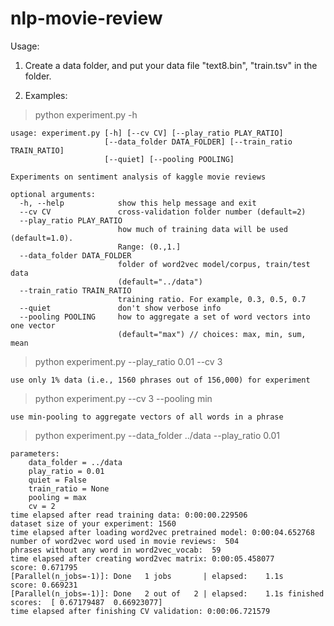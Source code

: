 nlp-movie-review
================

Usage:

1. Create a data folder, and put your data file "text8.bin", "train.tsv" in the folder.

2. Examples:

> python experiment.py -h

```
usage: experiment.py [-h] [--cv CV] [--play_ratio PLAY_RATIO]
                     [--data_folder DATA_FOLDER] [--train_ratio TRAIN_RATIO]
                     [--quiet] [--pooling POOLING]

Experiments on sentiment analysis of kaggle movie reviews

optional arguments:
  -h, --help            show this help message and exit
  --cv CV               cross-validation folder number (default=2)
  --play_ratio PLAY_RATIO
                        how much of training data will be used (default=1.0).
                        Range: (0.,1.]
  --data_folder DATA_FOLDER
                        folder of word2vec model/corpus, train/test data
                        (default="../data")
  --train_ratio TRAIN_RATIO
                        training ratio. For example, 0.3, 0.5, 0.7
  --quiet               don't show verbose info
  --pooling POOLING     how to aggregate a set of word vectors into one vector
                        (default="max") // choices: max, min, sum, mean
```


> python experiment.py --play_ratio 0.01 --cv 3
```
use only 1% data (i.e., 1560 phrases out of 156,000) for experiment
```

> python experiment.py --cv 3 --pooling min
```
use min-pooling to aggregate vectors of all words in a phrase
```

> python experiment.py --data_folder ../data --play_ratio 0.01
```
parameters:
    data_folder = ../data
    play_ratio = 0.01
    quiet = False
    train_ratio = None
    pooling = max
    cv = 2
time elapsed after read training data: 0:00:00.229506
dataset size of your experiment: 1560
time elapsed after loading word2vec pretrained model: 0:00:04.652768
number of word2vec word used in movie reviews:  504
phrases without any word in word2vec_vocab:  59
time elapsed after creating word2vec matrix: 0:00:05.458077
score: 0.671795
[Parallel(n_jobs=-1)]: Done   1 jobs       | elapsed:    1.1s
score: 0.669231
[Parallel(n_jobs=-1)]: Done   2 out of   2 | elapsed:    1.1s finished
scores:  [ 0.67179487  0.66923077]
time elapsed after finishing CV validation: 0:00:06.721579
```
